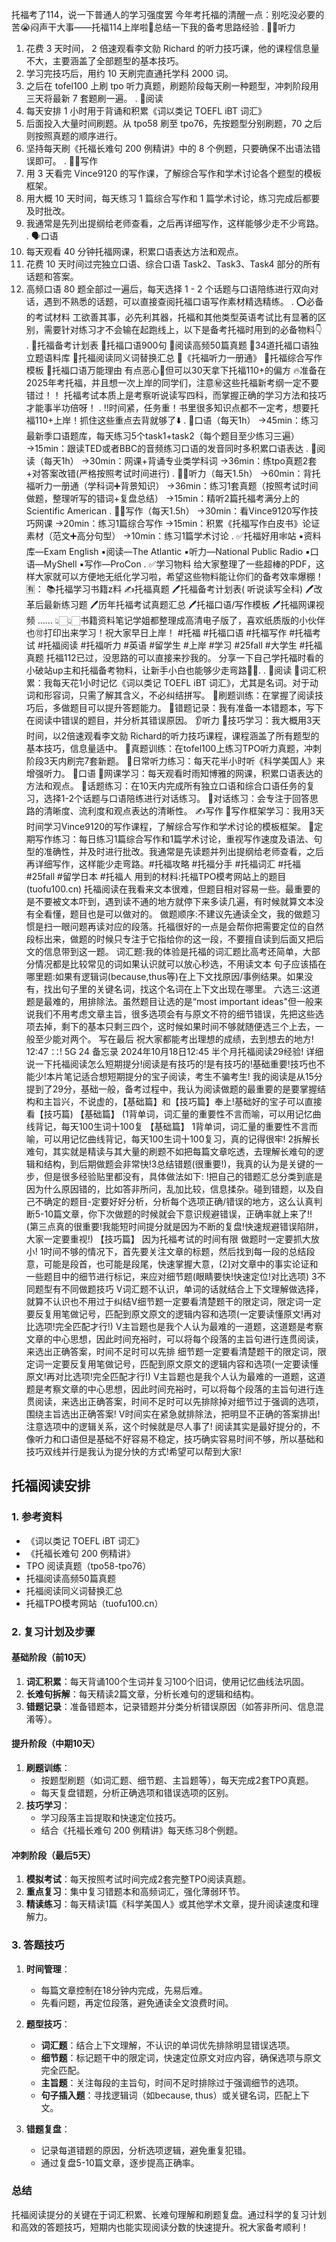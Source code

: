 托福考了114，说一下普通人的学习强度罢
今年考托福的清醒一点：别吃没必要的苦😭闷声干大事——托福114上岸啦🎉总结一下我的备考思路经验
.
👂🏻听力
1. 花费 3 天时间， 2 倍速观看李文勍 Richard 的听力技巧课，他的课程信息量不大，主要涵盖了全部题型的基本技巧。
2. 学习完技巧后，用约 10 天刷完直通托学科 2000 词。
3. 之后在 tofel100 上刷 tpo 听力真题，刷题阶段每天刷一种题型，冲刺阶段用三天将最新 7 套题刷一遍。
.
📖阅读
1. 每天安排 1 小时用于背诵和积累《词以类记 TOEFL iBT 词汇》
2. 后面投入大量时间刷题。从 tpo58 刷至 tpo76，先按题型分别刷题，70 之后则按照真题的顺序进行。
3. 坚持每天刷《托福长难句 200 例精讲》中的 8 个例题，只要确保不出语法错误即可。
.
✍🏻写作
1. 用 3 天看完 Vince9120 的写作课，了解综合写作和学术讨论各个题型的模板框架。
2. 用大概 10 天时间，每天练习 1 篇综合写作和 1 篇学术讨论，练习完成后都要及时批改。
3. 我通常是先列出提纲给老师查看，之后再详细写作，这样能够少走不少弯路。
.
🗣口语
1. 每天观看 40 分钟托福网课，积累口语表达方法和观点。
2. 花费 10 天时间过完独立口语、综合口语 Task2、Task3、Task4 部分的所有话题和答案。
3. 高频口语 80 题全部过一遍后，每天选择 1 - 2 个话题与口语陪练进行双向对话，遇到不熟悉的话题，可以直接查阅托福口语写作素材精选精练。
.
⭕必备的考试材料
工欲善其事，必先利其器，托福和其他类型英语考试比有显著的区别，需要针对练习才不会输在起跑线上，以下是备考托福时用到的必备物料👇
.
💟托福备考计划表
💟托福口语900句
💟阅读高频50篇真题
💟34道托福口语独立题语料库
💟托福阅读同义词替换汇总
💟《托福听力一册通》
💟托福综合写作模板
💟托福口语万能理由
有点恶心🤢但可以30天拿下托福110+的偏方
🔥准备在2025年考托福，并且想一次上岸的同学们，注意㊙️这些托福新考纲一定不要错过！！
托福考试本质上是考察听说读写四科，而掌握正确的学习方法和技巧才能事半功倍呀！
.
‼️时间紧，任务重！书里很多知识点都不一定考，想要托福110+上岸！抓住这些重点去背就够了⬇️
.
👄口语（每天1h）
→45min：练习最新季口语题库，每天练习5个task1+task2（每个题目至少练习三遍）
→15min：跟读TED或者BBC的音频练习口语的发音同时多积累口语表达
.
📖阅读（每天1h）
→30min：网课+背诵专业类学科词
→36min：练tpo真题2套+对答案改错(严格按照考试时间进行)
.
👂🏻听力（每天1.5h）
→60min：背托福听力一册通（学科词➕背景知识）
→36min：练习1套真题（按照考试时间做题，整理听写的错词+复盘总结）
→15min：精听2篇托福考满分上的Scientific American
.
✍🏻写作（每天1.5h）
→30min：看Vince9120写作技巧网课
→20min：练习1篇综合写作
→15min：积累《托福写作白皮书》论证素材（范文➕高分句型）
→10min：练习1篇学术讨论
.
✅托福好用🕸️站
▪️资料库—Exam English
▪️阅读—The Atlantic
▪️听力—National Public Radio
▪️口语—MyShell
▪️写作—ProCon
.
✅学习物料
给大家整理了一些超棒的PDF，这样大家就可以方便地无纸化学习啦，希望这些物料能让你们的备考效率爆棚！
🈶：
📚托福学习书籍z料
✍️托福真题
🖊️托福备考计划表( 听说读写全科)
🖊️改革后最新练习题
🖊️历年托福考试真题汇总
🖊️托福口语/写作模板
🖊️托福网课视频
……
👆🏻👆🏻书籍资料笔记学姐都整理成高清电子版了，喜欢纸质版的小伙伴也🉑打印出来学习！祝大家早日上岸！
#托福 #托福口语 #托福写作 #托福考试 #托福阅读 #托福听力 #英语 #留学生 #上岸 #学习 #25fall #大学生 #托福真题
托福112已过，没思路的可以直接来抄我的。
分享一下自己学托福时看的小破站up主和托福备考物料，让新手小白也能够少走弯路💪🏻.
.
📖阅读
🔹词汇积累：我每天花1小时记忆《词以类记 TOEFL iBT 词汇》，尤其是名词。对于动词和形容词，只需了解其含义，不必纠结拼写。
🔹刷题训练：在掌握了阅读技巧后，多做题目可以提升答题能力。
🔹错题记录：我有准备一本错题本，写下在阅读中错误的题目，并分析其错误原因。
👂听力
🔹技巧学习：我大概用3天时间，以2倍速观看李文勍 Richard的听力技巧课程，课程涵盖了所有题型的基本技巧，信息量适中。
🔹真题训练：在tofel100上练习TPO听力真题，冲刺阶段3天内刷完7套新题。
🔹日常听力练习：每天花半小时听《科学美国人》来增强听力。
💬口语
🔹网课学习：每天观看时雨知博雅的网课，积累口语表达的方法和观点。
🔹话题练习：在10天内完成所有独立口语和综合口语任务的复习，选择1-2个话题与口语陪练进行对话练习。
🔹对话练习：会专注于回答思路的清晰度、流利度和观点表达的清晰性。
✍️写作
🔹写作框架学习：我用3天时间学习Vince9120的写作课程，了解综合写作和学术讨论的模板框架。
🔹定期写作练习：每日练习1篇综合写作和1篇学术讨论，重视写作速度及语法、句型的准确性，并及时进行批改。我通常是先读题并列出提纲给老师查看，之后再详细写作，这样能少走弯路。#托福攻略 #托福分手 #托福词汇 #托福  #25fall #留学日本 #托福人
用到的材料:托福TPO模考网站上的题目(tuofu100.cn)
托福阅读在我看来文本很难，但题目相对容易一些。最重要的是不要被文本吓到，遇到读不通的地方就停下来多读几遍，有时候就算文本没有全看懂，题目也是可以做对的。
做题顺序:不建议先通读全文，我的做题习惯是扫一眼问题再读对应的段落。托福很好的一点是会帮你把需要定位的自然段标出来，做题的时候只专注于它指给你的这一段，不要擅自读到后面又把后文的信息带到这一题。
词汇题:我的体验是托福的词汇题比高考还简单，大部分情况都是比较常见的词如果认识就可以放心秒选，不用读文本
句子应该插在哪里题:如果有逻辑词(because,thus等)在上下文找原因/事例结果。如果没有，找出句子里的关键名词，找这个名词在上下文出现在哪里。
六选三:这道题是最难的，用排除法。虽然题目让选的是“most important ideas"但一般来说我们不用考虑文章主旨，很多选项会有与原文不符的细节错误，先把这些选项去掉，剩下的基本只剩三四个，这时候如果时间不够就随便选三个上去，一般至少能对两个。
写在最后
祝大家都能考出理想的成绩，去到想去的地方!
12:47
∷! 5G
24
备忘录
2024年10月18日12:45
半个月托福阅读29经验!
详细说一下托福阅读怎么短期提分!阅读是有技巧的!是有技巧的!基础重要!技巧也不能少!本片笔记适合想短期提分的宝子阅读，考生不骗考生!
我的阅读是从15分提到了29分，基础一般，备考过程中，我认为阅读做题的最重要的是要掌握结构和主旨兴，不说虚的，【基础篇】和【技巧篇】奉上!基础好的宝子可以直接看【技巧篇)
【基础篇】
(1背单词，词汇量的重要性不言而喻，可以用记忆曲线背记，每天100生词十100复
【基础篇】
1背单词，词汇量的重要性不言而喻，可以用记忆曲线背记，每天100生词十100复习，真的记得很牢!
2拆解长难句，其实就是精读与其大量的刷题不如把每篇文章吃透，去理解长难句的逻辑和结构，到后期做题会非常快!3总结错题(很重要!)，我真的认为是关键的一步，但是很多经验贴里都没有，具体做法如下:
!把自己的错题汇总分类到底是因为什么原因错的，比如答非所问，乱加比较，信息揉杂。碰到错题，以及自己不确定的题目-定要好好分析，分析每个选项正确/错误的地方，这么认真判断5-10篇文章，你下次做题的时候就会下意识规避错误，正确率就上来了!!
(第三点真的很重要!我能短时间提分就是因为不断的复盘!快速规避错误陷阱，大家一定要重视!)
【技巧篇】
因为托福考试的时间有限 做题时一定要抓大放小!
1时间不够的情况下，首先要关注文章的标题，然后找到每一段的总结段意，可能是段首，也可能是段尾，快速掌握大意，(2]对文章中的事实论证和一些题目中的细节进行标记，来应对细节题(眼睛要快!快速定位!对比选项)
3不同题型有不同做题技巧
V词汇题不认识，单词的话就结合上下文理解做选择，就算不认识也不用过于纠结V细节题一定要看清楚题干的限定词，限定词一定要反复用笔做记号，匹配到原文原文的逻辑内容和选项(一定要读懂原文!再对比选项!完全匹配才行!)
V主旨题也是我个人认为最难的一道题，这道题是考察文章的中心思想，因此时间充裕时，可以将每个段落的主旨句进行连贯阅读，来选出正确答案，时间不足时可以先排
细节题一定要看清楚题干的限定词，限定词一定要反复用笔做记号，匹配到原文原文的逻辑内容和选项(一定要读懂原文!再对比选项!完全匹配才行!)
V主旨题也是我个人认为最难的一道题，这道题是考察文章的中心思想，因此时间充裕时，可以将每个段落的主旨句进行连贯阅读，来选出正确答案，时间不足时可以先排除掉对细节过于强调的选项，围绕主旨选出正确答案!
V时间实在紧急就排除法，把明显不正确的答案排出!注意选项中的逻辑关系，这个时候就是尽人事了!
阅读其实是最好提分的，不像听力和口语但是基础不好容易不稳定，技巧确实容易时间不够，所以基础和技巧双线并行是我认为提分快的方式!希望可以帮到大家!
## 托福阅读安排

### 1. 参考资料
- 《词以类记 TOEFL iBT 词汇》
- 《托福长难句 200 例精讲》
- TPO 阅读真题（tpo58-tpo76）
- 托福阅读高频50篇真题
- 托福阅读同义词替换汇总
- 托福TPO模考网站（tuofu100.cn）

### 2. 复习计划及步骤
#### 基础阶段（前10天）
1. **词汇积累**：每天背诵100个生词并复习100个旧词，使用记忆曲线法巩固。
2. **长难句拆解**：每天精读2篇文章，分析长难句的逻辑和结构。
3. **错题记录**：准备错题本，记录错题并分类分析错误原因（如答非所问、信息混淆等）。

#### 提升阶段（中期10天）
1. **刷题训练**：
   - 按题型刷题（如词汇题、细节题、主旨题等），每天完成2套TPO真题。
   - 每天复盘错题，分析正确选项和错误选项的区别。
2. **技巧学习**：
   - 学习段落主旨提取和快速定位技巧。
   - 结合《托福长难句 200 例精讲》每天练习8个例题。

#### 冲刺阶段（最后5天）
1. **模拟考试**：每天按照考试时间完成2套完整TPO阅读真题。
2. **重点复习**：集中复习错题本和高频词汇，强化薄弱环节。
3. **精读练习**：每天精读1篇《科学美国人》或其他学术文章，提升阅读速度和理解力。

### 3. 答题技巧
1. **时间管理**：
   - 每篇文章控制在18分钟内完成，先易后难。
   - 先看问题，再定位段落，避免通读全文浪费时间。

2. **题型技巧**：
   - **词汇题**：结合上下文理解，不认识的单词优先排除明显错误选项。
   - **细节题**：标记题干中的限定词，快速定位原文对应内容，确保选项与原文完全匹配。
   - **主旨题**：关注每段的主旨句，时间不足时排除过于强调细节的选项。
   - **句子插入题**：寻找逻辑词（如because, thus）或关键名词，匹配上下文。

3. **错题复盘**：
   - 记录每道错题的原因，分析选项逻辑，避免重复犯错。
   - 通过复盘5-10篇文章，逐步提高正确率。

### 总结
托福阅读提分的关键在于词汇积累、长难句理解和刷题复盘。通过科学的复习计划和高效的答题技巧，短期内也能实现阅读分数的快速提升。祝大家备考顺利！